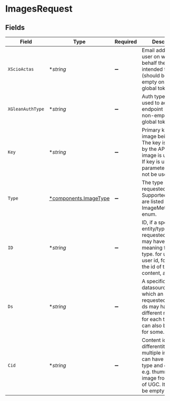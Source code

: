 # ImagesRequest


## Fields

| Field                                                                                                                                                                  | Type                                                                                                                                                                   | Required                                                                                                                                                               | Description                                                                                                                                                            |
| ---------------------------------------------------------------------------------------------------------------------------------------------------------------------- | ---------------------------------------------------------------------------------------------------------------------------------------------------------------------- | ---------------------------------------------------------------------------------------------------------------------------------------------------------------------- | ---------------------------------------------------------------------------------------------------------------------------------------------------------------------- |
| `XScioActas`                                                                                                                                                           | **string*                                                                                                                                                              | :heavy_minus_sign:                                                                                                                                                     | Email address of a user on whose behalf the request is intended to be made (should be non-empty only for global tokens).                                               |
| `XGleanAuthType`                                                                                                                                                       | **string*                                                                                                                                                              | :heavy_minus_sign:                                                                                                                                                     | Auth type being used to access the endpoint (should be non-empty only for global tokens).                                                                              |
| `Key`                                                                                                                                                                  | **string*                                                                                                                                                              | :heavy_minus_sign:                                                                                                                                                     | Primary key for the image being asked. The key is returned by the API when an image is uploaded. If key is used, other parameters should not be used.                  |
| `Type`                                                                                                                                                                 | [*components.ImageType](../../models/components/imagetype.md)                                                                                                          | :heavy_minus_sign:                                                                                                                                                     | The type of image requested. Supported values are listed in ImageMetadata.type enum.                                                                                   |
| `ID`                                                                                                                                                                   | **string*                                                                                                                                                              | :heavy_minus_sign:                                                                                                                                                     | ID, if a specific entity/type is requested. The id may have different meaning for each type. for user, it is user id, for UGC, it is the id of the content, and so on. |
| `Ds`                                                                                                                                                                   | **string*                                                                                                                                                              | :heavy_minus_sign:                                                                                                                                                     | A specific datasource for which an image is requested for. The ds may have different meaning for each type and can also be empty for some.                             |
| `Cid`                                                                                                                                                                  | **string*                                                                                                                                                              | :heavy_minus_sign:                                                                                                                                                     | Content id to differentitate multiple images that can have the same type and datasource e.g. thumnail or image from content of UGC. It can also be empty.              |